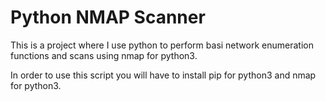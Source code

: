 # Python NMAP Scanner

This is a project where I use python to perform basi network enumeration functions and scans using nmap for python3. 

In order to use this script you will have to install pip for python3 and nmap for python3.
